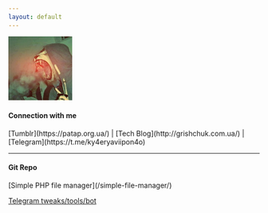 ```yaml
---
layout: default
---
```

![Logo](/assets/images/logo_tmblr.jpeg)
<h4>Сonnection with me</h4>
<i class="fa fa-tumblr-square fa-lg" aria-hidden="true"></i> [Tumblr](https://patap.org.ua/) | [Tech Blog](http://grishchuk.com.ua/) | <i class="fa fa-telegram fa-lg" aria-hidden="true"></i> [Telegram](https://t.me/ky4eryaviipon4o)
<hr>


<h4>Git Repo</h4>
[Simple PHP file manager](/simple-file-manager/)

[Telegram tweaks/tools/bot](/Telegram-tweaks/)

